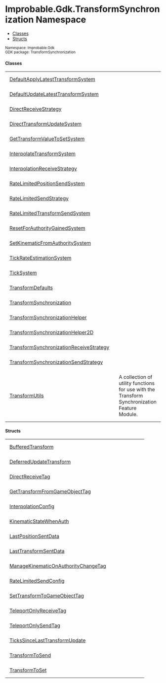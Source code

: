 
# Improbable.Gdk.TransformSynchronization Namespace
<nav id="pageToc" class="page-toc"><ul><li><a href="#classes">Classes</a>
<li><a href="#structs">Structs</a>
</ul></nav>
<sup>
Namespace: Improbable.Gdk<br/>
GDK package: TransformSynchronization<br />
</sup>


</p>

#### Classes

<table>
<tr>
<td style="padding: 14px; border: none; width: 39ch"><a href="{{urlRoot}}/api/transform-synchronization/default-apply-latest-transform-system">DefaultApplyLatestTransformSystem</a></td>
<td style="padding: 14px; border: none;"></td>
</tr>
<tr>
<td style="padding: 14px; border: none; width: 39ch"><a href="{{urlRoot}}/api/transform-synchronization/default-update-latest-transform-system">DefaultUpdateLatestTransformSystem</a></td>
<td style="padding: 14px; border: none;"></td>
</tr>
<tr>
<td style="padding: 14px; border: none; width: 39ch"><a href="{{urlRoot}}/api/transform-synchronization/direct-receive-strategy">DirectReceiveStrategy</a></td>
<td style="padding: 14px; border: none;"></td>
</tr>
<tr>
<td style="padding: 14px; border: none; width: 39ch"><a href="{{urlRoot}}/api/transform-synchronization/direct-transform-update-system">DirectTransformUpdateSystem</a></td>
<td style="padding: 14px; border: none;"></td>
</tr>
<tr>
<td style="padding: 14px; border: none; width: 39ch"><a href="{{urlRoot}}/api/transform-synchronization/get-transform-value-to-set-system">GetTransformValueToSetSystem</a></td>
<td style="padding: 14px; border: none;"></td>
</tr>
<tr>
<td style="padding: 14px; border: none; width: 39ch"><a href="{{urlRoot}}/api/transform-synchronization/interpolate-transform-system">InterpolateTransformSystem</a></td>
<td style="padding: 14px; border: none;"></td>
</tr>
<tr>
<td style="padding: 14px; border: none; width: 39ch"><a href="{{urlRoot}}/api/transform-synchronization/interpolation-receive-strategy">InterpolationReceiveStrategy</a></td>
<td style="padding: 14px; border: none;"></td>
</tr>
<tr>
<td style="padding: 14px; border: none; width: 39ch"><a href="{{urlRoot}}/api/transform-synchronization/rate-limited-position-send-system">RateLimitedPositionSendSystem</a></td>
<td style="padding: 14px; border: none;"></td>
</tr>
<tr>
<td style="padding: 14px; border: none; width: 39ch"><a href="{{urlRoot}}/api/transform-synchronization/rate-limited-send-strategy">RateLimitedSendStrategy</a></td>
<td style="padding: 14px; border: none;"></td>
</tr>
<tr>
<td style="padding: 14px; border: none; width: 39ch"><a href="{{urlRoot}}/api/transform-synchronization/rate-limited-transform-send-system">RateLimitedTransformSendSystem</a></td>
<td style="padding: 14px; border: none;"></td>
</tr>
<tr>
<td style="padding: 14px; border: none; width: 39ch"><a href="{{urlRoot}}/api/transform-synchronization/reset-for-authority-gained-system">ResetForAuthorityGainedSystem</a></td>
<td style="padding: 14px; border: none;"></td>
</tr>
<tr>
<td style="padding: 14px; border: none; width: 39ch"><a href="{{urlRoot}}/api/transform-synchronization/set-kinematic-from-authority-system">SetKinematicFromAuthoritySystem</a></td>
<td style="padding: 14px; border: none;"></td>
</tr>
<tr>
<td style="padding: 14px; border: none; width: 39ch"><a href="{{urlRoot}}/api/transform-synchronization/tick-rate-estimation-system">TickRateEstimationSystem</a></td>
<td style="padding: 14px; border: none;"></td>
</tr>
<tr>
<td style="padding: 14px; border: none; width: 39ch"><a href="{{urlRoot}}/api/transform-synchronization/tick-system">TickSystem</a></td>
<td style="padding: 14px; border: none;"></td>
</tr>
<tr>
<td style="padding: 14px; border: none; width: 39ch"><a href="{{urlRoot}}/api/transform-synchronization/transform-defaults">TransformDefaults</a></td>
<td style="padding: 14px; border: none;"></td>
</tr>
<tr>
<td style="padding: 14px; border: none; width: 39ch"><a href="{{urlRoot}}/api/transform-synchronization/transform-synchronization">TransformSynchronization</a></td>
<td style="padding: 14px; border: none;"></td>
</tr>
<tr>
<td style="padding: 14px; border: none; width: 39ch"><a href="{{urlRoot}}/api/transform-synchronization/transform-synchronization-helper">TransformSynchronizationHelper</a></td>
<td style="padding: 14px; border: none;"></td>
</tr>
<tr>
<td style="padding: 14px; border: none; width: 39ch"><a href="{{urlRoot}}/api/transform-synchronization/transform-synchronization-helper2d">TransformSynchronizationHelper2D</a></td>
<td style="padding: 14px; border: none;"></td>
</tr>
<tr>
<td style="padding: 14px; border: none; width: 39ch"><a href="{{urlRoot}}/api/transform-synchronization/transform-synchronization-receive-strategy">TransformSynchronizationReceiveStrategy</a></td>
<td style="padding: 14px; border: none;"></td>
</tr>
<tr>
<td style="padding: 14px; border: none; width: 39ch"><a href="{{urlRoot}}/api/transform-synchronization/transform-synchronization-send-strategy">TransformSynchronizationSendStrategy</a></td>
<td style="padding: 14px; border: none;"></td>
</tr>
<tr>
<td style="padding: 14px; border: none; width: 39ch"><a href="{{urlRoot}}/api/transform-synchronization/transform-utils">TransformUtils</a></td>
<td style="padding: 14px; border: none;">A collection of utility functions for use with the Transform Synchronization Feature Module. </td>
</tr>
</table>



</p>

#### Structs

<table>
<tr>
<td style="padding: 14px; border: none; width: 39ch"><a href="{{urlRoot}}/api/transform-synchronization/buffered-transform">BufferedTransform</a></td>
<td style="padding: 14px; border: none;"></td>
</tr>
<tr>
<td style="padding: 14px; border: none; width: 39ch"><a href="{{urlRoot}}/api/transform-synchronization/deferred-update-transform">DeferredUpdateTransform</a></td>
<td style="padding: 14px; border: none;"></td>
</tr>
<tr>
<td style="padding: 14px; border: none; width: 39ch"><a href="{{urlRoot}}/api/transform-synchronization/direct-receive-tag">DirectReceiveTag</a></td>
<td style="padding: 14px; border: none;"></td>
</tr>
<tr>
<td style="padding: 14px; border: none; width: 39ch"><a href="{{urlRoot}}/api/transform-synchronization/get-transform-from-game-object-tag">GetTransformFromGameObjectTag</a></td>
<td style="padding: 14px; border: none;"></td>
</tr>
<tr>
<td style="padding: 14px; border: none; width: 39ch"><a href="{{urlRoot}}/api/transform-synchronization/interpolation-config">InterpolationConfig</a></td>
<td style="padding: 14px; border: none;"></td>
</tr>
<tr>
<td style="padding: 14px; border: none; width: 39ch"><a href="{{urlRoot}}/api/transform-synchronization/kinematic-state-when-auth">KinematicStateWhenAuth</a></td>
<td style="padding: 14px; border: none;"></td>
</tr>
<tr>
<td style="padding: 14px; border: none; width: 39ch"><a href="{{urlRoot}}/api/transform-synchronization/last-position-sent-data">LastPositionSentData</a></td>
<td style="padding: 14px; border: none;"></td>
</tr>
<tr>
<td style="padding: 14px; border: none; width: 39ch"><a href="{{urlRoot}}/api/transform-synchronization/last-transform-sent-data">LastTransformSentData</a></td>
<td style="padding: 14px; border: none;"></td>
</tr>
<tr>
<td style="padding: 14px; border: none; width: 39ch"><a href="{{urlRoot}}/api/transform-synchronization/manage-kinematic-on-authority-change-tag">ManageKinematicOnAuthorityChangeTag</a></td>
<td style="padding: 14px; border: none;"></td>
</tr>
<tr>
<td style="padding: 14px; border: none; width: 39ch"><a href="{{urlRoot}}/api/transform-synchronization/rate-limited-send-config">RateLimitedSendConfig</a></td>
<td style="padding: 14px; border: none;"></td>
</tr>
<tr>
<td style="padding: 14px; border: none; width: 39ch"><a href="{{urlRoot}}/api/transform-synchronization/set-transform-to-game-object-tag">SetTransformToGameObjectTag</a></td>
<td style="padding: 14px; border: none;"></td>
</tr>
<tr>
<td style="padding: 14px; border: none; width: 39ch"><a href="{{urlRoot}}/api/transform-synchronization/teleport-only-receive-tag">TeleportOnlyReceiveTag</a></td>
<td style="padding: 14px; border: none;"></td>
</tr>
<tr>
<td style="padding: 14px; border: none; width: 39ch"><a href="{{urlRoot}}/api/transform-synchronization/teleport-only-send-tag">TeleportOnlySendTag</a></td>
<td style="padding: 14px; border: none;"></td>
</tr>
<tr>
<td style="padding: 14px; border: none; width: 39ch"><a href="{{urlRoot}}/api/transform-synchronization/ticks-since-last-transform-update">TicksSinceLastTransformUpdate</a></td>
<td style="padding: 14px; border: none;"></td>
</tr>
<tr>
<td style="padding: 14px; border: none; width: 39ch"><a href="{{urlRoot}}/api/transform-synchronization/transform-to-send">TransformToSend</a></td>
<td style="padding: 14px; border: none;"></td>
</tr>
<tr>
<td style="padding: 14px; border: none; width: 39ch"><a href="{{urlRoot}}/api/transform-synchronization/transform-to-set">TransformToSet</a></td>
<td style="padding: 14px; border: none;"></td>
</tr>
</table>




